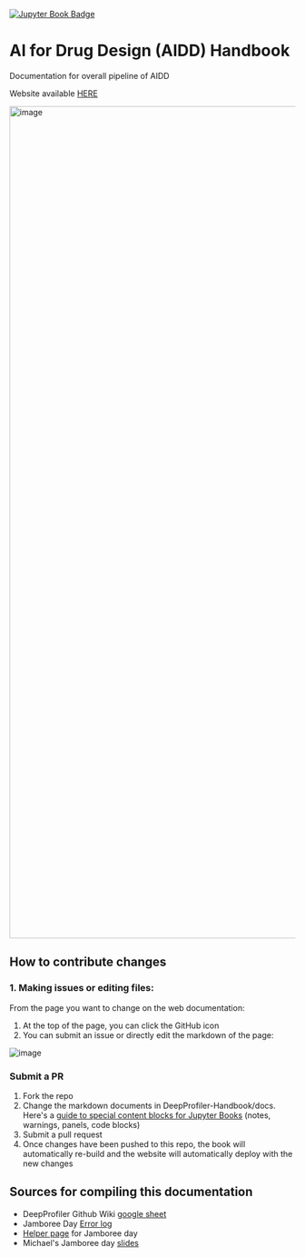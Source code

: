 [![Jupyter Book Badge](https://jupyterbook.org/badge.svg)](https://https://itwangcode.github.io/AI-drug-design/)

# AI for Drug Design (AIDD) Handbook
Documentation for overall pipeline of AIDD

Website available [HERE](https://itwangcode.github.io/AI-drug-design/)

<img width="1466" alt="image" src="img/platform.png">


## How to contribute changes

### 1. Making issues or editing files:
From the page you want to change on the web documentation: 
1. At the top of the page, you can click the GitHub icon
2. You can submit an issue or directly edit the markdown of the page:

![image](https://user-images.githubusercontent.com/28116530/160653594-78fff726-4328-4757-9e70-4f3701564536.png)

### Submit a PR
1. Fork the repo
2. Change the markdown documents in DeepProfiler-Handbook/docs. Here's a [guide to special content blocks for Jupyter Books](https://jupyterbook.org/content/content-blocks.html#special-content-blocks) (notes, warnings, panels, code blocks)
3. Submit a pull request 
4. Once changes have been pushed to this repo, the book will automatically re-build and the website will automatically deploy with the new changes


## Sources for compiling this documentation
* DeepProfiler Github Wiki [google sheet](https://docs.google.com/document/d/1BQ2imZwqLPsbpOKNzW8qP-4MLNCWma_rVSzE1y8PnIk/edit#heading=h.wf1ucu3byolj)
* Jamboree Day [Error log](https://docs.google.com/document/d/1d8VmzqOpY-USZ-RLOf2weWt15qjADqGYL-bPp73a6rE/edit#heading=h.57l1bp40b4wm)
* [Helper page](https://github.com/broadinstitute/neural-profiling/wiki/Helper-Page-%7C-Jamboree-DeepProfiler-day) for Jamboree day
* Michael's Jamboree day [slides](https://docs.google.com/presentation/d/1FrG6DwKG9-liIFQLO1rvPhWRFCffM3r_WIm4B4XqGIg/edit#slide=id.g101fdf2f042_0_25)

